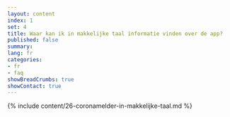 ```yaml
---
layout: content
index: 1
set: 4
title: Waar kan ik in makkelijke taal informatie vinden over de app?
published: false
summary: 
lang: fr
categories:
- fr
- faq
showBreadCrumbs: true
showContact: true
---
```

{% include content/26-coronamelder-in-makkelijke-taal.md %}
